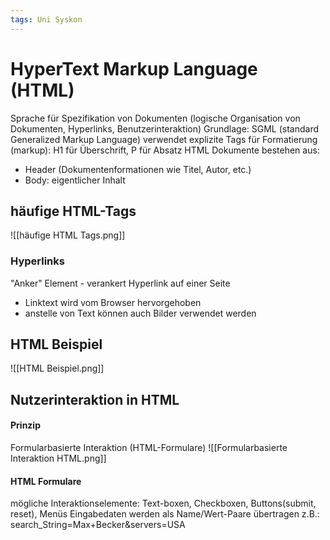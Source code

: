 ```yaml
---
tags: Uni Syskon
---
```

# HyperText Markup Language (HTML)
Sprache für Spezifikation von Dokumenten (logische Organisation von Dokumenten, Hyperlinks, Benutzerinteraktion)
Grundlage: SGML (standard Generalized Markup Language)
verwendet explizite Tags für Formatierung (markup): H1 für Überschrift, P für Absatz
HTML Dokumente bestehen aus:
- Header (Dokumentenformationen wie Titel, Autor, etc.)
- Body: eigentlicher Inhalt

## häufige HTML-Tags
![[häufige HTML Tags.png]]
### Hyperlinks
"Anker" Element - verankert Hyperlink auf einer Seite
- Linktext wird vom Browser hervorgehoben
- anstelle von Text können auch Bilder verwendet werden
## HTML Beispiel
![[HTML Beispiel.png]]
## Nutzerinteraktion in HTML
#### Prinzip
Formularbasierte Interaktion (HTML-Formulare)
![[Formularbasierte Interaktion HTML.png]]
#### HTML Formulare
mögliche Interaktionselemente: Text-boxen, Checkboxen, Buttons(submit, reset), Menüs
Eingabedaten werden als Name/Wert-Paare übertragen 
z.B.: search_String=Max+Becker&servers=USA